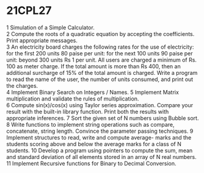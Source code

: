 # 21CPL27
1 Simulation of a Simple Calculator.  
2 Compute the roots of a quadratic equation by accepting the coefficients. Print appropriate messages.   
3 An electricity board charges the following rates for the use of electricity: for the first 200 units 80 paise per unit: for the next 100 units 90 paise per unit: beyond 300 units Rs 1 per unit. All users are charged a minimum of Rs. 100 as meter charge. If the total amount is more than Rs 400, then an additional surcharge of 15% of the total amount is charged. Write a program to read the name of the user, the number of units consumed, and print out the charges.  
4 Implement Binary Search on Integers / Names. 
5 Implement Matrix multiplication and validate the rules of multiplication.  
6 Compute sin(x)/cos(x) using Taylor series approximation. Compare your result with the built-in library function. Print both the results with appropriate inferences.
7 Sort the given set of N numbers using Bubble sort. 
8 Write functions to implement string operations such as compare, concatenate, string length. Convince the parameter passing techniques.
9 Implement structures to read, write and compute average- marks and the students scoring above and below the average marks for a class of N students.
10 Develop a program using pointers to compute the sum, mean and standard deviation of all elements stored in an array of  N  real numbers.
11 Implement Recursive functions for Binary to Decimal Conversion. 
